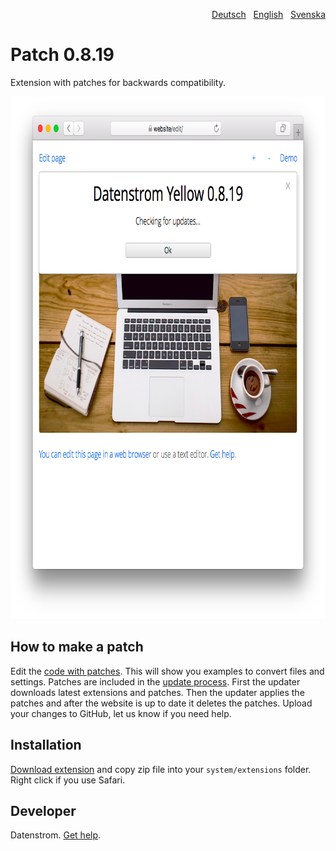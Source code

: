 <p align="right"><a href="README-de.md">Deutsch</a> &nbsp; <a href="README.md">English</a> &nbsp; <a href="README-sv.md">Svenska</a></p>

# Patch 0.8.19

Extension with patches for backwards compatibility.

<p align="center"><img src="patch-screenshot.png?raw=true" width="795" height="836" alt="Screenshot"></p>

## How to make a patch

Edit the [code with patches](https://github.com/datenstrom/yellow-extensions/blob/master/source/patch/patch.php). This will show you examples to convert files and settings. Patches are included in the [update process](https://github.com/datenstrom/yellow-extensions/tree/master/source/update). First the updater downloads latest extensions and patches. Then the updater applies the patches and after the website is up to date it deletes the patches. Upload your changes to GitHub, let us know if you need help.

## Installation

[Download extension](https://github.com/datenstrom/yellow-extensions/raw/master/zip/patch.zip) and copy zip file into your `system/extensions` folder. Right click if you use Safari.

## Developer

Datenstrom. [Get help](https://datenstrom.se/yellow/help/).
